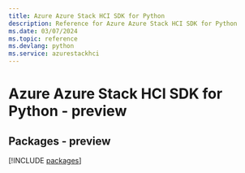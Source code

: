 ```yaml
---
title: Azure Azure Stack HCI SDK for Python
description: Reference for Azure Azure Stack HCI SDK for Python
ms.date: 03/07/2024
ms.topic: reference
ms.devlang: python
ms.service: azurestackhci
---
```

# Azure Azure Stack HCI SDK for Python - preview
## Packages - preview
[!INCLUDE [packages](azure-stack-hci-index.md)]